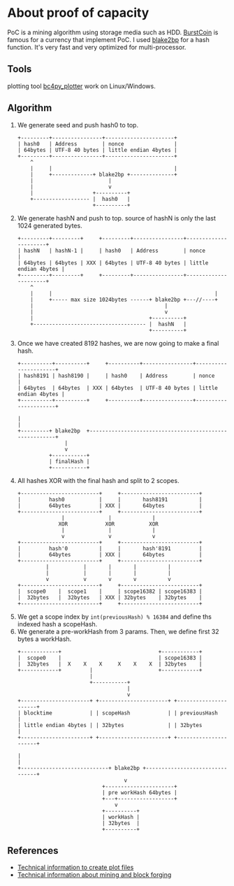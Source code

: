 About proof of capacity
====
PoC is a mining algorithm using storage media such as HDD.
[BurstCoin](https://burstwiki.org/wiki/Main_Page) is famous for a currency that implement PoC.
I used [blake2bp](https://blake2.net/) for a hash function. It's very fast and very optimized for multi-processor.

Tools
----
plotting tool [bc4py_plotter](http://github.com/namuyan/bc4py_plotter/) work on Linux/Windows.

Algorithm
----
1. We generate seed and push hash0 to top.
    ```text
    +---------+----------------+----------------------+
    | hash0   | Address        | nonce                |
    | 64bytes | UTF-8 40 bytes | little endian 4bytes |
    +---------+----------------+----------------------+
        ^
        |     |                                       |
        |     +-------------+ blake2bp +--------------+
        |                        |
        |                        v
        |                   +----------+
        +------------------ |  hash0   |
                            +----------+
    ```
2. We generate hashN and push to top. source of hashN is only the last 1024 generated bytes.
    ```text
    +---------+---------+     +---------+----------------+----------------------+
    | hashN   | hashN-1 |     | hash0   | Address        | nonce                |
    | 64bytes | 64bytes | XXX | 64bytes | UTF-8 40 bytes | little endian 4bytes |
    +---------+---------+     +---------+----------------+----------------------+
        ^
        |     |                                                    |
        |     +----- max size 1024bytes ------+ blake2bp +---//----+
        |                                          |
        |                                          v
        |                                     +----------+
        +------------------------------------ |  hashN   |
                                              +----------+
    ```
3. Once we have created 8192 hashes, we are now going to make a final hash.
    ```text
    +----------+----------+     +----------+----------------+----------------------+
    | hash8191 | hash8190 |     | hash0    | Address        | nonce                |
    | 64bytes  | 64bytes  | XXX | 64bytes  | UTF-8 40 bytes | little endian 4bytes |
    +----------+----------+     +----------+----------------+----------------------+
     
    |                                                                              |
    +---------+ blake2bp  +--------------------------------------------------------+
                   |
                   v
              +-----------+
              | finalHash |
              +-----------+
    ```
4. All hashes XOR with the final hash and split to 2 scopes.
    ```text
    +-------------------------+     +-------------------------+
    |         hash0           |     |       hash8191          |
    |         64bytes         | XXX |       64bytes           |
    +-------------------------+     +-------------------------+
                  |              |             |
                 XOR            XOR           XOR
                  |              |             |
                  v              v             v
    +-------------------------+     +-------------------------+
    |         hash'0          |     |       hash'8191         |
    |         64bytes         | XXX |       64bytes           |
    +-------------------------+     +-------------------------+
             |           |       |       |          |
             |           |       |       |          |
             v           v       v       v          v
    +-------------------------+     +-------------------------+
    |  scope0    |  scope1    |     | scope16382 | scope16383 |
    |  32bytes   |  32bytes   | XXX | 32bytes    | 32bytes    |
    +-------------------------+     +-------------------------+
    ```
5. We get a scope index by `int(previousHash) % 16384`  and define ths indexed hash a scopeHash.
6. We generate a pre-workHash from 3 params. Then, we define first 32 bytes a workHash.
    ```text
    +------------+                               +------------+
    |  scope0    |                               | scope16383 |
    |  32bytes   |  X    X    X     X    X    X  | 32bytes    |
    +------------+         |                     +------------+
                           |
                           +-----------+
                                       |
                                       v
    +----------------------+ +----------------------+ +----------------------+
    | blocktime            | | scopeHash            | | previousHash         |
    | little endian 4bytes | | 32bytes              | | 32bytes              |
    +----------------------+ +----------------------+ +----------------------+
     
    |                                                                        |
    +----------------------------+ blake2bp +--------------------------------+
                                      v
                               +----------------------+
                               | pre workHash 64bytes |
                               +---+------------------+
                                   v
                               +----------+
                               | workHash |
                               | 32bytes  |
                               +----------+
    ```

References
----
* [Technical information to create plot files](https://burstwiki.org/wiki/Technical_information_to_create_plot_files)
* [Technical information about mining and block forging](https://burstwiki.org/wiki/Technical_information_about_mining_and_block_forging)
